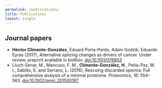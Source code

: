 ```yaml
---
permalink: /publications/
title: Publications
layout: single
---
```


## Journal papers

* **Héctor Climente-González**, Eduard Porta-Pardo, Adam Godzik, Eduardo Eyras (2017), Alternative splicing changes as drivers of cancer.
Under review, preprint available in bioRxiv. [doi:10.1101/076653](http://biorxiv.org/content/early/2017/04/19/076653)
* Lluch-Senar, M., Mancuso, F. M., **Climente-González, H.**, Peña-Paz, M. I., Sabido, E. and Serrano, L. (2016), Rescuing discarded spectra: Full comprehensive analysis of a minimal proteome. *Proteomics, 16*: 554–563. [doi:10.1002/pmic.201500187](http://onlinelibrary.wiley.com/doi/10.1002/pmic.201500187/abstract)
